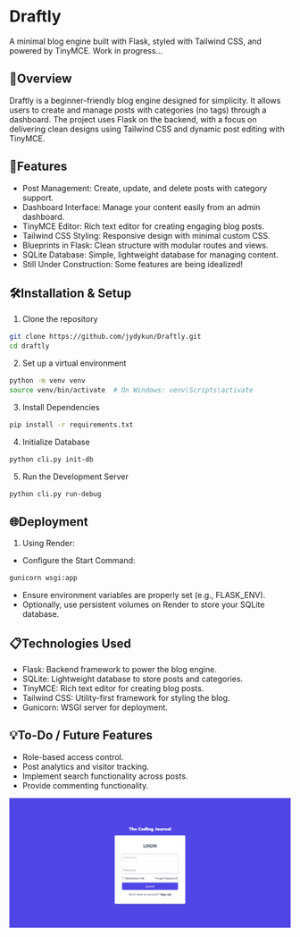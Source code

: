 # Draftly
A minimal blog engine built with Flask, styled with Tailwind CSS, and powered by TinyMCE. Work in progress...

## 🚀Overview
Draftly is a beginner-friendly blog engine designed for simplicity. It allows users to create and manage posts with categories (no tags) through a dashboard. The project uses Flask on the backend, with a focus on delivering clean designs using Tailwind CSS and dynamic post editing with TinyMCE.

## 🌟Features
- Post Management: Create, update, and delete posts with category support.
- Dashboard Interface: Manage your content easily from an admin dashboard.
- TinyMCE Editor: Rich text editor for creating engaging blog posts.
- Tailwind CSS Styling: Responsive design with minimal custom CSS.
- Blueprints in Flask: Clean structure with modular routes and views.
- SQLite Database: Simple, lightweight database for managing content.
- Still Under Construction: Some features are being idealized!

## 🛠Installation & Setup

1. Clone the repository
```bash
git clone https://github.com/jydykun/Draftly.git
cd draftly
```

2. Set up a virtual environment
```bash
python -m venv venv
source venv/bin/activate  # On Windows: venv\Scripts\activate
```

3. Install Dependencies
```bash
pip install -r requirements.txt
```

4. Initialize Database
```bash
python cli.py init-db
```

5. Run the Development Server
```bash
python cli.py run-debug
```

## 🌐Deployment
1. Using Render:
- Configure the Start Command:
```bash
gunicorn wsgi:app
```
- Ensure environment variables are properly set (e.g., FLASK_ENV).
- Optionally, use persistent volumes on Render to store your SQLite database.

## 📋Technologies Used

- Flask: Backend framework to power the blog engine.
- SQLite: Lightweight database to store posts and categories.
- TinyMCE: Rich text editor for creating blog posts.
- Tailwind CSS: Utility-first framework for styling the blog.
- Gunicorn: WSGI server for deployment.

## 💡To-Do / Future Features

- Role-based access control.
- Post analytics and visitor tracking.
- Implement search functionality across posts.
- Provide commenting functionality.

![My Local Image](screenshot/ss1.png)
